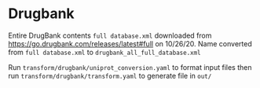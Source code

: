 # Drugbank

Entire DrugBank contents `full database.xml` downloaded from https://go.drugbank.com/releases/latest#full on 10/26/20. Name converted from `full database.xml` to `drugbank_all_full_database.xml`

Run `transform/drugbank/uniprot_conversion.yaml` to format input files then run `transform/drugbank/transform.yaml` to generate file in `out/`
